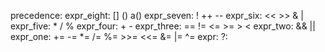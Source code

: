 precedence:
    expr_eight: [] () a()
    expr_seven: ! ++ --
    expr_six: << >> & |
    expr_five: * / %
    expr_four: + -
    expr_three: == != <= >= > < 
    expr_two: && ||
    expr_one: += -= *= /= %= >>= <<= &= |= ^=
    expr: ?: